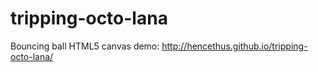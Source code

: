 tripping-octo-lana
==================

Bouncing ball HTML5 canvas demo:
http://hencethus.github.io/tripping-octo-lana/
